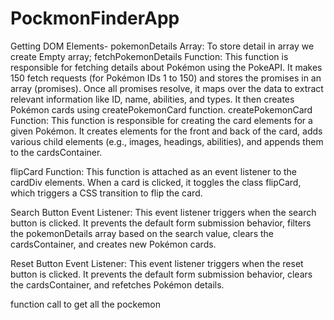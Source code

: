 # PockmonFinderApp

Getting DOM Elements-
pokemonDetails Array:
To store detail in array we create Empty array;
fetchPokemonDetails Function:
This function is responsible for fetching details about Pokémon using the PokeAPI. It makes 150 fetch requests (for Pokémon IDs 1 to 150)
and stores the promises in an array (promises). Once all promises resolve, it maps over the data to extract relevant information like ID,
name, abilities, and types. It then creates Pokémon cards using createPokemonCard function.
createPokemonCard Function:
This function is responsible for creating the card elements for a given Pokémon.
It creates elements for the front and back of the card, adds various child elements
(e.g., images, headings, abilities), and appends them to the cardsContainer.

flipCard Function:
This function is attached as an event listener to the cardDiv elements.
When a card is clicked, it toggles the class flipCard, which triggers a CSS transition to flip the card.

Search Button Event Listener:
This event listener triggers when the search button is clicked. 
It prevents the default form submission behavior, filters the pokemonDetails array 
based on the search value, clears the cardsContainer, and creates new Pokémon cards.

Reset Button Event Listener:
This event listener triggers when the reset button is clicked. 
It prevents the default form submission behavior, clears the cardsContainer, and refetches Pokémon details.

function call to get all the pockemon
